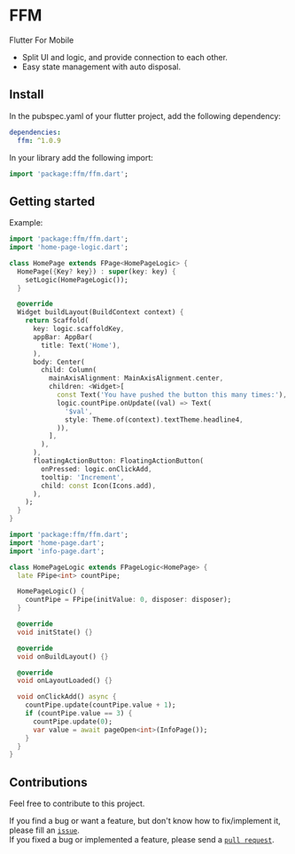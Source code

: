 <!-- 
Publish to pub.dev
1. Edit version on pubspec.yaml
2. Add information on CHANGELOG.md
3. Check the package
   $ fvm flutter pub publish --dry-run
4. Publish to pub.dev
   $ fvm flutter pub publish

Flutter commands:
- Analyze your code
  $ fvm flutter analyze
- Get all dependencies:
  $ fvm flutter pub get
- Doctor
  $ fvm flutter doctor -v

IntelliJ Shortcuts
✦ opt + (↑ OR ↓)    ︎〉extend selection
✦ ctrl + opt + I    ︎〉auto-indent lines
✦ ctrl + shift + E  ︎〉next highlighted error (custom)
✦ ctrl + tab        ︎〉switcher
✦ cmd + .  ︎         〉collapse or expand block
✦ ctrl + shift + -  ︎〉collapse all
✦ ctrl + shift + +  ︎〉expand all
-->

# FFM

Flutter For Mobile

* Split UI and logic, and provide connection to each other.
* Easy state management with auto disposal.

## Install

In the pubspec.yaml of your flutter project, add the following dependency:

```yaml
dependencies:
  ffm: ^1.0.9
```

In your library add the following import:

```dart
import 'package:ffm/ffm.dart';
```

## Getting started

Example:

```dart
import 'package:ffm/ffm.dart';
import 'home-page-logic.dart';

class HomePage extends FPage<HomePageLogic> {
  HomePage({Key? key}) : super(key: key) {
    setLogic(HomePageLogic());
  }

  @override
  Widget buildLayout(BuildContext context) {
    return Scaffold(
      key: logic.scaffoldKey,
      appBar: AppBar(
        title: Text('Home'),
      ),
      body: Center(
        child: Column(
          mainAxisAlignment: MainAxisAlignment.center,
          children: <Widget>[
            const Text('You have pushed the button this many times:'),
            logic.countPipe.onUpdate((val) => Text(
              '$val',
              style: Theme.of(context).textTheme.headline4,
            )),
          ],
        ),
      ),
      floatingActionButton: FloatingActionButton(
        onPressed: logic.onClickAdd,
        tooltip: 'Increment',
        child: const Icon(Icons.add),
      ),
    );
  }
}
```

```dart
import 'package:ffm/ffm.dart';
import 'home-page.dart';
import 'info-page.dart';

class HomePageLogic extends FPageLogic<HomePage> {
  late FPipe<int> countPipe;

  HomePageLogic() {
    countPipe = FPipe(initValue: 0, disposer: disposer);
  }

  @override
  void initState() {}

  @override
  void onBuildLayout() {}

  @override
  void onLayoutLoaded() {}

  void onClickAdd() async {
    countPipe.update(countPipe.value + 1);
    if (countPipe.value == 3) {
      countPipe.update(0);
      var value = await pageOpen<int>(InfoPage());
    }
  }
}
```

## Contributions

Feel free to contribute to this project.

If you find a bug or want a feature, but don't know how to fix/implement it, please fill an [`issue`](https://github.com/andypangaribuan/FFM/issues).  
If you fixed a bug or implemented a feature, please send a [`pull request`](https://github.com/andypangaribuan/FFM/pulls).
